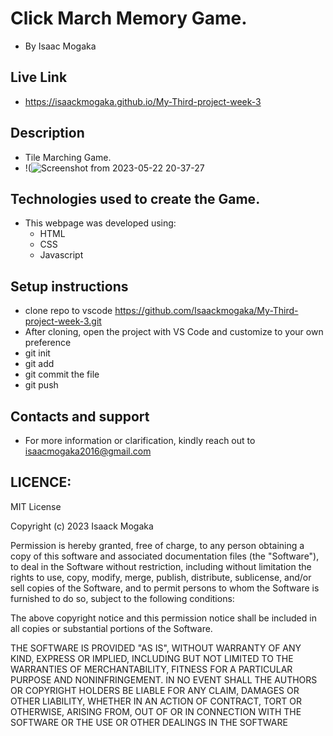 # Click March Memory Game.
- By Isaac Mogaka
## Live Link
- https://isaackmogaka.github.io/My-Third-project-week-3
## Description
- Tile Marching Game.
- !(![Screenshot from 2023-05-22 20-37-27](https://github.com/Isaackmogaka/My-Third-project-week-3/assets/132668097/dde63e79-5fd8-438a-b332-8339763e1dff)
## Technologies used to create the Game.
- This webpage was developed using:
   - HTML
   - CSS
   - Javascript
## Setup instructions
- clone repo to vscode https://github.com/Isaackmogaka/My-Third-project-week-3.git
- After cloning, open the project with VS Code and customize to your own     preference
- git init
- git add
- git commit the file
- git push
## Contacts and support
- For more information or clarification, kindly reach out to isaacmogaka2016@gmail.com
## LICENCE:

MIT License

Copyright (c) 2023 Isaack Mogaka

Permission is hereby granted, free of charge, to any person obtaining a copy
of this software and associated documentation files (the "Software"), to deal
in the Software without restriction, including without limitation the rights
to use, copy, modify, merge, publish, distribute, sublicense, and/or sell
copies of the Software, and to permit persons to whom the Software is
furnished to do so, subject to the following conditions:

The above copyright notice and this permission notice shall be included in all
copies or substantial portions of the Software.

THE SOFTWARE IS PROVIDED "AS IS", WITHOUT WARRANTY OF ANY KIND, EXPRESS OR
IMPLIED, INCLUDING BUT NOT LIMITED TO THE WARRANTIES OF MERCHANTABILITY,
FITNESS FOR A PARTICULAR PURPOSE AND NONINFRINGEMENT. IN NO EVENT SHALL THE
AUTHORS OR COPYRIGHT HOLDERS BE LIABLE FOR ANY CLAIM, DAMAGES OR OTHER
LIABILITY, WHETHER IN AN ACTION OF CONTRACT, TORT OR OTHERWISE, ARISING FROM,
OUT OF OR IN CONNECTION WITH THE SOFTWARE OR THE USE OR OTHER DEALINGS IN THE
SOFTWARE

